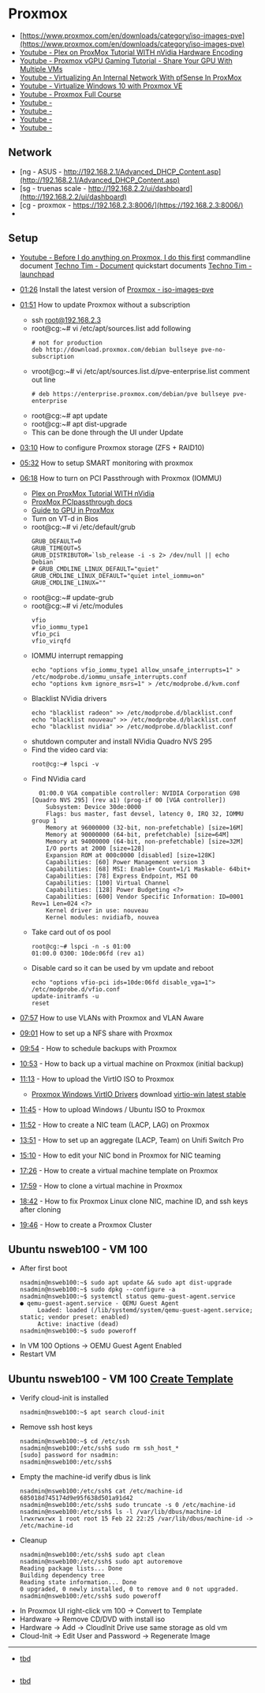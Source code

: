 # Proxmox

- [https://www.proxmox.com/en/downloads/category/iso-images-pve](https://www.proxmox.com/en/downloads/category/iso-images-pve)
- [Youtube - Plex on ProxMox Tutorial WITH nVidia Hardware Encoding](https://www.youtube.com/watch?v=-HCzLhnNf-A&t=77s)
- [Youtube - Proxmox vGPU Gaming Tutorial - Share Your GPU With Multiple VMs](https://www.youtube.com/watch?v=cPrOoeMxzu0)
- [Youtube - Virtualizing An Internal Network With pfSense In ProxMox](https://www.youtube.com/watch?v=V6di1EAovN8)
- [Youtube - Virtualize Windows 10 with Proxmox VE](https://www.youtube.com/watch?v=6c-6xBkD2J4)
- [Youtube - Proxmox Full Course](https://www.youtube.com/playlist?list=PLT98CRl2KxKHnlbYhtABg6cF50bYa8Ulo)
- [Youtube - ]()
- [Youtube - ]()
- [Youtube - ]()
- [Youtube - ]()

## Network
- [ng - ASUS - http://192.168.2.1/Advanced_DHCP_Content.asp](http://192.168.2.1/Advanced_DHCP_Content.asp)
- [sg - truenas scale - http://192.168.2.2/ui/dashboard](http://192.168.2.2/ui/dashboard)
- [cg - proxmox - https://192.168.2.3:8006/](https://192.168.2.3:8006/)
- 
## Setup
- [Youtube - Before I do anything on Proxmox, I do this first](https://www.youtube.com/watch?v=GoZaMgEgrHw) commandline document [Techno Tim - Document](https://docs.technotim.live/posts/first-11-things-proxmox/) quickstart documents [Techno Tim - launchpad](https://github.com/techno-tim/launchpad)

- [01:26](https://www.youtube.com/watch?v=GoZaMgEgrHw&t=86s) Install the latest version of [Proxmox - iso-images-pve](https://www.proxmox.com/en/downloads/category/iso-images-pve)
- [01:51](https://www.youtube.com/watch?v=GoZaMgEgrHw&t=111s) How to update Proxmox without a subscription
    - ssh root@192.168.2.3
    - root@cg:~# vi /etc/apt/sources.list  add following
      ```
      # not for production
      deb http://download.proxmox.com/debian bullseye pve-no-subscription
      ```
    - vroot@cg:~# vi /etc/apt/sources.list.d/pve-enterprise.list  comment out line
      ```
      # deb https://enterprise.proxmox.com/debian/pve bullseye pve-enterprise
      ```      
    - root@cg:~# apt update
    - root@cg:~# apt dist-upgrade
    - This can be done through the UI under Update
- [03:10](https://www.youtube.com/watch?v=GoZaMgEgrHw&t=190s)  How to configure Proxmox storage (ZFS + RAID10)
- [05:32](https://www.youtube.com/watch?v=GoZaMgEgrHw&t=332s)  How to setup SMART monitoring with proxmox
- [06:18](https://www.youtube.com/watch?v=GoZaMgEgrHw&t=378s)  How to turn on PCI Passthrough with Proxmox (IOMMU)
    - [Plex on ProxMox Tutorial WITH nVidia](https://www.youtube.com/watch?v=-HCzLhnNf-A&t=679s)
    - [ProxMox PCIpassthrough docs](https://pve.proxmox.com/wiki/Pci_passthrough)
    - [Guide to GPU in ProxMox](https://www.reddit.com/r/homelab/comments/b5xpua/the_ultimate_beginners_guide_to_gpu_passthrough/)
    - Turn on VT-d in Bios
    - root@cg:~# vi /etc/default/grub
      ```
      GRUB_DEFAULT=0
      GRUB_TIMEOUT=5
      GRUB_DISTRIBUTOR=`lsb_release -i -s 2> /dev/null || echo Debian`
      # GRUB_CMDLINE_LINUX_DEFAULT="quiet"
      GRUB_CMDLINE_LINUX_DEFAULT="quiet intel_iommu=on"
      GRUB_CMDLINE_LINUX=""
      ```
    - root@cg:~# update-grub
    - root@cg:~# vi /etc/modules
      ```
      vfio
      vfio_iommu_type1
      vfio_pci
      vfio_virqfd
      ```
    - IOMMU interrupt remapping
      ```
      echo "options vfio_iommu_type1 allow_unsafe_interrupts=1" > /etc/modprobe.d/iommu_unsafe_interrupts.conf
      echo "options kvm ignore_msrs=1" > /etc/modprobe.d/kvm.conf
      ```
    - Blacklist NVidia drivers
      ```
      echo "blacklist radeon" >> /etc/modprobe.d/blacklist.conf
      echo "blacklist nouveau" >> /etc/modprobe.d/blacklist.conf
      echo "blacklist nvidia" >> /etc/modprobe.d/blacklist.conf
      ```
    - shutdown computer and install NVidia Quadro NVS 295
    - Find the video card via: 
      ```
      root@cg:~# lspci -v
      ```
    - Find NVidia card
      ```
        01:00.0 VGA compatible controller: NVIDIA Corporation G98 [Quadro NVS 295] (rev a1) (prog-if 00 [VGA controller])
          Subsystem: Device 30de:0000
          Flags: bus master, fast devsel, latency 0, IRQ 32, IOMMU group 1
          Memory at 96000000 (32-bit, non-prefetchable) [size=16M]
          Memory at 90000000 (64-bit, prefetchable) [size=64M]
          Memory at 94000000 (64-bit, non-prefetchable) [size=32M]
          I/O ports at 2000 [size=128]
          Expansion ROM at 000c0000 [disabled] [size=128K]
          Capabilities: [60] Power Management version 3
          Capabilities: [68] MSI: Enable+ Count=1/1 Maskable- 64bit+
          Capabilities: [78] Express Endpoint, MSI 00
          Capabilities: [100] Virtual Channel
          Capabilities: [128] Power Budgeting <?>
          Capabilities: [600] Vendor Specific Information: ID=0001 Rev=1 Len=024 <?>
          Kernel driver in use: nouveau
          Kernel modules: nvidiafb, nouvea
      ```
   - Take card out of os pool
     ```
     root@cg:~# lspci -n -s 01:00
     01:00.0 0300: 10de:06fd (rev a1)
     ```
   - Disable card so it can be used by vm update and reboot
     ```
     echo "options vfio-pci ids=10de:06fd disable_vga=1"> /etc/modprobe.d/vfio.conf
     update-initramfs -u
     reset
     ```
- [07:57](https://www.youtube.com/watch?v=GoZaMgEgrHw&t=477s)  How to use VLANs with Proxmox and VLAN Aware
- [09:01](https://www.youtube.com/watch?v=GoZaMgEgrHw&t=541s)  How to set up a NFS share with Proxmox
- [09:54](https://www.youtube.com/watch?v=GoZaMgEgrHw&t=594s)  - How to schedule backups with Proxmox
- [10:53](https://www.youtube.com/watch?v=GoZaMgEgrHw&t=653s)  - How to back up a virtual machine on Proxmox (initial backup)
- [11:13](https://www.youtube.com/watch?v=GoZaMgEgrHw&t=673s)  - How to upload the VirtIO ISO to Proxmox
   - [Proxmox Windows VirtIO Drivers](https://pve.proxmox.com/wiki/Windows_VirtIO_Drivers) download [virtio-win latest stable](https://fedorapeople.org/groups/virt/virtio-win/direct-downloads/stable-virtio/virtio-win.iso)
- [11:45](https://www.youtube.com/watch?v=GoZaMgEgrHw&t=705s)  - How to upload Windows / Ubuntu ISO to Proxmox
- [11:52](https://www.youtube.com/watch?v=GoZaMgEgrHw&t=712s)  - How to create a NIC team (LACP, LAG) on Proxmox
- [13:51](https://www.youtube.com/watch?v=GoZaMgEgrHw&t=831s)  - How to set up an aggregate (LACP, Team) on Unifi Switch Pro
- [15:10](https://www.youtube.com/watch?v=GoZaMgEgrHw&t=910s)  - How to edit your NIC bond in Proxmox for NIC teaming
- [17:26](https://www.youtube.com/watch?v=GoZaMgEgrHw&t=1046s)  - How to create a virtual machine template on Proxmox
- [17:59](https://www.youtube.com/watch?v=GoZaMgEgrHw&t=1079s)  - How to clone a virtual machine in Proxmox
- [18:42](https://www.youtube.com/watch?v=GoZaMgEgrHw&t=1122s)  - How to fix Proxmox Linux clone NIC, machine ID, and ssh keys after cloning
- [19:46](https://www.youtube.com/watch?v=GoZaMgEgrHw&t=1186s)  - How to create a Proxmox Cluster


## Ubuntu nsweb100 - VM 100
- After first boot
    ```
    nsadmin@nsweb100:~$ sudo apt update && sudo apt dist-upgrade
    nsadmin@nsweb100:~$ sudo dpkg --configure -a
    nsadmin@nsweb100:~$ systemctl status qemu-guest-agent.service 
    ● qemu-guest-agent.service - QEMU Guest Agent
         Loaded: loaded (/lib/systemd/system/qemu-guest-agent.service; static; vendor preset: enabled)
         Active: inactive (dead)
    nsadmin@nsweb100:~$ sudo poweroff
    ```
- In VM 100 Options -> OEMU Guest Agent Enabled
- Restart VM

## Ubuntu nsweb100 - VM 100 [Create Template](https://www.youtube.com/watch?v=t3Yv4OOYcLs&list=PLT98CRl2KxKHnlbYhtABg6cF50bYa8Ulo&index=7)
- Verify cloud-init is installed
   ```
   nsadmin@nsweb100:~$ apt search cloud-init
   ```
- Remove ssh host keys
   ```
   nsadmin@nsweb100:~$ cd /etc/ssh
   nsadmin@nsweb100:/etc/ssh$ sudo rm ssh_host_*
   [sudo] password for nsadmin: 
   nsadmin@nsweb100:/etc/ssh$ 
   ```
- Empty the machine-id verify dbus is link
   ```
   nsadmin@nsweb100:/etc/ssh$ cat /etc/machine-id 
   685018d745174d9e95f638d501a91d42
   nsadmin@nsweb100:/etc/ssh$ sudo truncate -s 0 /etc/machine-id
   nsadmin@nsweb100:/etc/ssh$ ls -l /var/lib/dbus/machine-id 
   lrwxrwxrwx 1 root root 15 Feb 22 22:25 /var/lib/dbus/machine-id -> /etc/machine-id
   ```
- Cleanup
   ```
   nsadmin@nsweb100:/etc/ssh$ sudo apt clean
   nsadmin@nsweb100:/etc/ssh$ sudo apt autoremove
   Reading package lists... Done
   Building dependency tree       
   Reading state information... Done
   0 upgraded, 0 newly installed, 0 to remove and 0 not upgraded.
   nsadmin@nsweb100:/etc/ssh$ sudo poweroff
   ```
- In Proxmox UI right-click vm 100 -> Convert to Template
- Hardware -> Remove CD/DVD with install iso
- Hardware -> Add -> CloudInit Drive use same storage as old vm
- Cloud-Init -> Edit User and Password -> Regenerate Image

---

- [tbd]()
   ```
   ```
- [tbd]()
   ```
   ```
